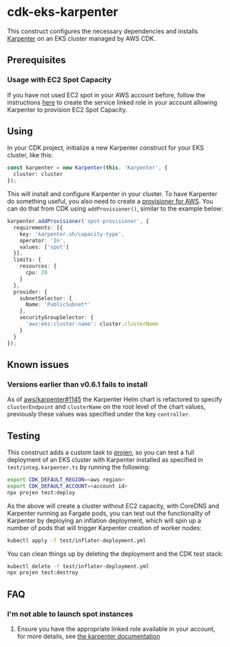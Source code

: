 # cdk-eks-karpenter

This construct configures the necessary dependencies and installs [Karpenter](https://karpenter.sh)
on an EKS cluster managed by AWS CDK.

## Prerequisites

### Usage with EC2 Spot Capacity

If you have not used EC2 spot in your AWS account before, follow the instructions
[here](https://karpenter.sh/v0.6.3/getting-started/#create-the-ec2-spot-service-linked-role) to create
the service linked role in your account allowing Karpenter to provision EC2 Spot Capacity.

## Using

In your CDK project, initialize a new Karpenter construct for your EKS cluster, like this:

```typescript
const karpenter = new Karpenter(this, 'Karpenter', {
  cluster: cluster
});
```

This will install and configure Karpenter in your cluster. To have Karpenter do something useful, you
also need to create a [provisioner for AWS](https://karpenter.sh/v0.6.1/aws/provisioning/). You can
do that from CDK using `addProvisioner()`, similar to the example below:

```typescript
karpenter.addProvisioner('spot-provisioner', {
  requirements: [{
    key: 'karpenter.sh/capacity-type',
    operator: 'In',
    values: ['spot']
  }],
  limits: {
    resources: {
      cpu: 20
    }
  },
  provider: {
    subnetSelector: {
      Name: 'PublicSubnet*'
    },
    securityGroupSelector: {
      'aws:eks:cluster-name': cluster.clusterName
    }
  }
});
```

## Known issues

### Versions earlier than v0.6.1 fails to install

As of [aws/karpenter#1145](https://github.com/aws/karpenter/pull/1145) the Karpenter Helm chart is
refactored to specify `clusterEndpoint` and `clusterName` on the root level of the chart values, previously
these values was specified under the key `controller`.

## Testing

This construct adds a custom task to [projen](https://projen.io/), so you can test a full deployment
of an EKS cluster with Karpenter installed as specified in `test/integ.karpenter.ts` by running the
following:

```sh
export CDK_DEFAULT_REGION=<aws region>
export CDK_DEFAULT_ACCOUNT=<account id>
npx projen test:deploy
```

As the above will create a cluster without EC2 capacity, with CoreDNS and Karpenter running as Fargate
pods, you can test out the functionality of Karpenter by deploying an inflation deployment, which will
spin up a number of pods that will trigger Karpenter creation of worker nodes:

```sh
kubectl apply -f test/inflater-deployment.yml
```

You can clean things up by deleting the deployment and the CDK test stack:

```sh
kubectl delete -f test/inflater-deployment.yml
npx projen test:destroy
```

## FAQ

### I'm not able to launch spot instances

1. Ensure you have the appropriate linked role available in your account, for more details,
  see [the karpenter documentation](https://karpenter.sh/v0.6.1/getting-started/#create-the-ec2-spot-service-linked-role)
